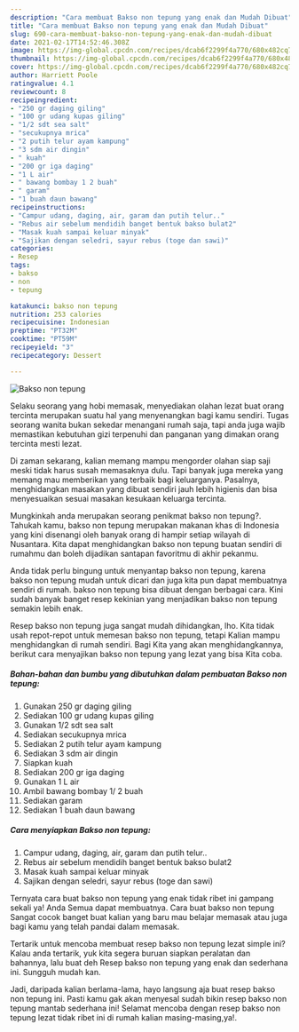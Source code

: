 ```yaml
---
description: "Cara membuat Bakso non tepung yang enak dan Mudah Dibuat"
title: "Cara membuat Bakso non tepung yang enak dan Mudah Dibuat"
slug: 690-cara-membuat-bakso-non-tepung-yang-enak-dan-mudah-dibuat
date: 2021-02-17T14:52:46.308Z
image: https://img-global.cpcdn.com/recipes/dcab6f2299f4a770/680x482cq70/bakso-non-tepung-foto-resep-utama.jpg
thumbnail: https://img-global.cpcdn.com/recipes/dcab6f2299f4a770/680x482cq70/bakso-non-tepung-foto-resep-utama.jpg
cover: https://img-global.cpcdn.com/recipes/dcab6f2299f4a770/680x482cq70/bakso-non-tepung-foto-resep-utama.jpg
author: Harriett Poole
ratingvalue: 4.1
reviewcount: 8
recipeingredient:
- "250 gr daging giling"
- "100 gr udang kupas giling"
- "1/2 sdt sea salt"
- "secukupnya mrica"
- "2 putih telur ayam kampung"
- "3 sdm air dingin"
- " kuah"
- "200 gr iga daging"
- "1 L air"
- " bawang bombay 1 2 buah"
- " garam"
- "1 buah daun bawang"
recipeinstructions:
- "Campur udang, daging, air, garam dan putih telur.."
- "Rebus air sebelum mendidih banget bentuk bakso bulat2"
- "Masak kuah sampai keluar minyak"
- "Sajikan dengan seledri, sayur rebus (toge dan sawi)"
categories:
- Resep
tags:
- bakso
- non
- tepung

katakunci: bakso non tepung 
nutrition: 253 calories
recipecuisine: Indonesian
preptime: "PT32M"
cooktime: "PT59M"
recipeyield: "3"
recipecategory: Dessert

---
```



![Bakso non tepung](https://img-global.cpcdn.com/recipes/dcab6f2299f4a770/680x482cq70/bakso-non-tepung-foto-resep-utama.jpg)

Selaku seorang yang hobi memasak, menyediakan olahan lezat buat orang tercinta merupakan suatu hal yang menyenangkan bagi kamu sendiri. Tugas seorang  wanita bukan sekedar menangani rumah saja, tapi anda juga wajib memastikan kebutuhan gizi terpenuhi dan panganan yang dimakan orang tercinta mesti lezat.

Di zaman  sekarang, kalian memang mampu mengorder olahan siap saji meski tidak harus susah memasaknya dulu. Tapi banyak juga mereka yang memang mau memberikan yang terbaik bagi keluarganya. Pasalnya, menghidangkan masakan yang dibuat sendiri jauh lebih higienis dan bisa menyesuaikan sesuai masakan kesukaan keluarga tercinta. 



Mungkinkah anda merupakan seorang penikmat bakso non tepung?. Tahukah kamu, bakso non tepung merupakan makanan khas di Indonesia yang kini disenangi oleh banyak orang di hampir setiap wilayah di Nusantara. Kita dapat menghidangkan bakso non tepung buatan sendiri di rumahmu dan boleh dijadikan santapan favoritmu di akhir pekanmu.

Anda tidak perlu bingung untuk menyantap bakso non tepung, karena bakso non tepung mudah untuk dicari dan juga kita pun dapat membuatnya sendiri di rumah. bakso non tepung bisa dibuat dengan berbagai cara. Kini sudah banyak banget resep kekinian yang menjadikan bakso non tepung semakin lebih enak.

Resep bakso non tepung juga sangat mudah dihidangkan, lho. Kita tidak usah repot-repot untuk memesan bakso non tepung, tetapi Kalian mampu menghidangkan di rumah sendiri. Bagi Kita yang akan menghidangkannya, berikut cara menyajikan bakso non tepung yang lezat yang bisa Kita coba.

<!--inarticleads1-->

##### Bahan-bahan dan bumbu yang dibutuhkan dalam pembuatan Bakso non tepung:

1. Gunakan 250 gr daging giling
1. Sediakan 100 gr udang kupas giling
1. Gunakan 1/2 sdt sea salt
1. Sediakan secukupnya mrica
1. Sediakan 2 putih telur ayam kampung
1. Sediakan 3 sdm air dingin
1. Siapkan  kuah
1. Sediakan 200 gr iga daging
1. Gunakan 1 L air
1. Ambil  bawang bombay 1/ 2 buah
1. Sediakan  garam
1. Sediakan 1 buah daun bawang




<!--inarticleads2-->

##### Cara menyiapkan Bakso non tepung:

1. Campur udang, daging, air, garam dan putih telur..
1. Rebus air sebelum mendidih banget bentuk bakso bulat2
1. Masak kuah sampai keluar minyak
1. Sajikan dengan seledri, sayur rebus (toge dan sawi)




Ternyata cara buat bakso non tepung yang enak tidak ribet ini gampang sekali ya! Anda Semua dapat membuatnya. Cara buat bakso non tepung Sangat cocok banget buat kalian yang baru mau belajar memasak atau juga bagi kamu yang telah pandai dalam memasak.

Tertarik untuk mencoba membuat resep bakso non tepung lezat simple ini? Kalau anda tertarik, yuk kita segera buruan siapkan peralatan dan bahannya, lalu buat deh Resep bakso non tepung yang enak dan sederhana ini. Sungguh mudah kan. 

Jadi, daripada kalian berlama-lama, hayo langsung aja buat resep bakso non tepung ini. Pasti kamu gak akan menyesal sudah bikin resep bakso non tepung mantab sederhana ini! Selamat mencoba dengan resep bakso non tepung lezat tidak ribet ini di rumah kalian masing-masing,ya!.

